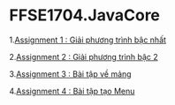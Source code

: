 # FFSE1704.JavaCore

1.[Assignment 1 : Giải phương trình bậc nhất](https://github.com/FASTTRACKSE/FFSE1704.JavaCore/blob/master/KhanhCN/src/LP4/JavaCore/GiaiPTBacNhat.java)

2.[Assignment 2 : Giải phương trình bậc 2](https://github.com/FASTTRACKSE/FFSE1704.JavaCore/blob/master/KhanhCN/src/LP4/JavaCore/GiaiPTBac2.java)

3.[Assignment 3 : Bài tập về mảng ](https://github.com/FASTTRACKSE/FFSE1704.JavaCore/blob/master/KhanhCN/src/LP4/JavaCore/BaiTapVeMang.java)

4.[Assignment 4 : Bài tập tạo Menu](https://github.com/FASTTRACKSE/FFSE1704.JavaCore/blob/master/KhanhCN/src/LP4/JavaCore/BaiTapTongHop.java)
